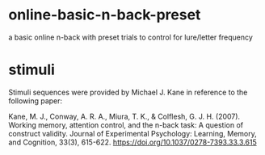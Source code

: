 # online-basic-n-back-preset
a basic online n-back with preset trials to control for lure/letter frequency

# stimuli
Stimuli sequences were provided by Michael J. Kane in reference to the following paper:

Kane, M. J., Conway, A. R. A., Miura, T. K., & Colflesh, G. J. H. (2007). Working memory, attention control, and the n-back task: A question of construct validity. Journal of Experimental Psychology: Learning, Memory, and Cognition, 33(3), 615-622. https://doi.org/10.1037/0278-7393.33.3.615
